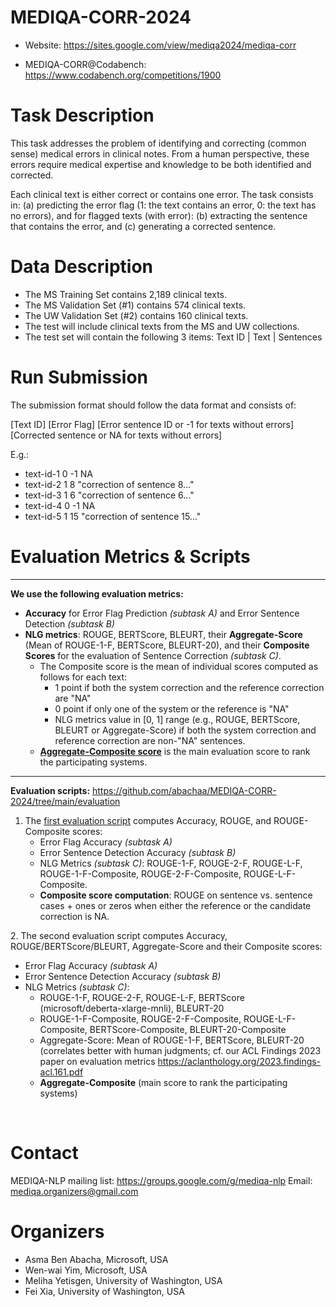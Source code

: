 # MEDIQA-CORR-2024

* Website: <https://sites.google.com/view/mediqa2024/mediqa-corr>

* MEDIQA-CORR@Codabench: <https://www.codabench.org/competitions/1900>

# Task Description

This task addresses the problem of identifying and correcting (common sense) medical errors in clinical notes. 
From a human perspective, these errors require medical expertise and knowledge to be both identified and corrected. 

Each clinical text is either correct or contains one error. The task consists in:
(a) predicting the error flag (1: the text contains an error, 0: the text has no errors),
and for flagged texts (with error):
(b) extracting the sentence that contains the error, and
(c) generating a corrected sentence.

# Data Description
* The MS Training Set contains 2,189 clinical texts.
* The MS Validation Set (#1) contains 574 clinical texts. 
* The UW Validation Set (#2) contains 160 clinical texts. 
* The test will include clinical texts from the MS and UW collections.
* The test set will contain the following 3 items: Text ID | Text | Sentences

# Run Submission
The submission format should follow the data format and consists of:

[Text ID] [Error Flag] [Error sentence ID or -1 for texts without errors] [Corrected sentence or NA for texts without errors]

  E.g.:
  * text-id-1 0 -1 NA
  * text-id-2 1 8 "correction of sentence 8..."
  * text-id-3 1 6 "correction of sentence 6..."
  * text-id-4 0 -1 NA
  * text-id-5 1 15 "correction of sentence 15..."

# Evaluation Metrics & Scripts 

---
**We use the following evaluation metrics:**
-  **Accuracy** for Error Flag Prediction _(subtask A)_ and Error Sentence Detection _(subtask B)_
-  **NLG metrics**: ROUGE, BERTScore, BLEURT, their **Aggregate-Score** (Mean of ROUGE-1-F, BERTScore, BLEURT-20), and their **Composite Scores** for the evaluation of Sentence Correction _(subtask C)_.
    -  The Composite score is the mean of individual scores computed as follows for each text: ​
       - 1 point if both the system correction and the reference correction are "NA"​
       -  0 point if only one of the system or the reference is "NA"​
       -  NLG metrics value in [0, 1] range (e.g., ROUGE, BERTScore, BLEURT or Aggregate-Score) if both the system correction and reference correction are non-"NA" sentences.
    -  <ins>**Aggregate-Composite score**</ins> is the main evaluation score to rank the participating systems. 

---

**Evaluation scripts:** <https://github.com/abachaa/MEDIQA-CORR-2024/tree/main/evaluation>

1. The [first evaluation script](https://github.com/abachaa/MEDIQA-CORR-2024/blob/main/evaluation/mediqa-corr-2024-eval-script-1-acc-rouge.ipynb.py) computes Accuracy, ROUGE, and ROUGE-Composite scores:
   - Error Flag Accuracy _(subtask A)_
   - Error Sentence Detection Accuracy _(subtask B)_
   - NLG Metrics _(subtask C)_: ROUGE-1-F, ROUGE-2-F, ROUGE-L-F, ROUGE-1-F-Composite, ROUGE-2-F-Composite, ROUGE-L-F-Composite.
   - **Composite score computation**: ROUGE on sentence vs. sentence cases + ones or zeros when either the reference or the candidate correction is NA. 

​2. The second evaluation script computes Accuracy, ROUGE/BERTScore/BLEURT, Aggregate-Score and their Composite scores: 
   - Error Flag Accuracy _(subtask A)_
   - Error Sentence Detection Accuracy _(subtask B)_
   - NLG Metrics _(subtask C)_:
       - ROUGE-1-F, ROUGE-2-F, ROUGE-L-F, ​BERTScore (microsoft/deberta-xlarge-mnli), BLEURT-20
       - ROUGE-1-F-Composite, ROUGE-2-F-Composite, ROUGE-L-F​-Composite, BERTScore-Composite, BLEURT-20​-Composite
       - Aggregate-Score: Mean of ROUGE-1-F, BERTScore, BLEURT-20 (correlates better with human judgments; cf. our ACL Findings 2023 paper on evaluation metrics <https://aclanthology.org/2023.findings-acl.161.pdf>
       - **Aggregate-Composite**​ (main score to rank the participating systems) 

​
# Contact
 MEDIQA-NLP mailing list: https://groups.google.com/g/mediqa-nlp 
 Email: mediqa.organizers@gmail.com 

# Organizers   
* Asma Ben Abacha, Microsoft, USA
* Wen-wai Yim, Microsoft, USA
* Meliha Yetisgen, University of Washington, USA
* Fei Xia, University of Washington, USA
